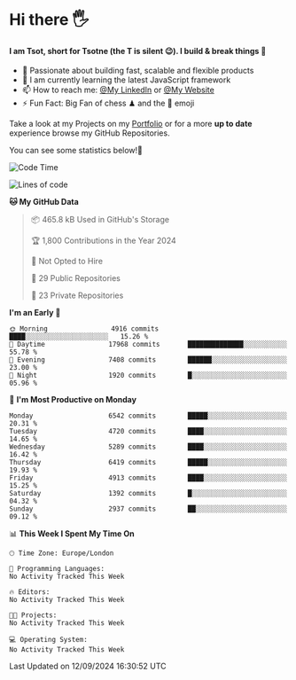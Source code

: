 # Hi there :raised_hand_with_fingers_splayed:
#### I am Tsot, short for Tsotne (the T is silent :wink:). I build & break things :space_invader:
- :telescope: Passionate about building fast, scalable and flexible products
- :seedling: I am currently learning the latest JavaScript framework 
- :mailbox: How to reach me: [@My LinkedIn](https://www.linkedin.com/in/tsotne-gvadzabia/) or [@My Website](https://tsotne.co.uk/contact)
- :zap: Fun Fact: Big Fan of chess ♟ and the 👾 emoji

Take a look at my Projects on my [Portfolio](https://tsotne.co.uk/) or for a more **up to date** experience browse my GitHub Repositories.

You can see some statistics below!:space_invader:
<!--START_SECTION:waka-->
![Code Time](http://img.shields.io/badge/Code%20Time-761%20hrs%202%20mins-blue)

![Lines of code](https://img.shields.io/badge/From%20Hello%20World%20I%27ve%20Written-12.0%20million%20lines%20of%20code-blue)

**🐱 My GitHub Data** 

> 📦 465.8 kB Used in GitHub's Storage 
 > 
> 🏆 1,800 Contributions in the Year 2024
 > 
> 🚫 Not Opted to Hire
 > 
> 📜 29 Public Repositories 
 > 
> 🔑 23 Private Repositories 
 > 
**I'm an Early 🐤** 

```text
🌞 Morning                4916 commits        ████░░░░░░░░░░░░░░░░░░░░░   15.26 % 
🌆 Daytime                17968 commits       ██████████████░░░░░░░░░░░   55.78 % 
🌃 Evening                7408 commits        ██████░░░░░░░░░░░░░░░░░░░   23.00 % 
🌙 Night                  1920 commits        █░░░░░░░░░░░░░░░░░░░░░░░░   05.96 % 
```
📅 **I'm Most Productive on Monday** 

```text
Monday                   6542 commits        █████░░░░░░░░░░░░░░░░░░░░   20.31 % 
Tuesday                  4720 commits        ████░░░░░░░░░░░░░░░░░░░░░   14.65 % 
Wednesday                5289 commits        ████░░░░░░░░░░░░░░░░░░░░░   16.42 % 
Thursday                 6419 commits        █████░░░░░░░░░░░░░░░░░░░░   19.93 % 
Friday                   4913 commits        ████░░░░░░░░░░░░░░░░░░░░░   15.25 % 
Saturday                 1392 commits        █░░░░░░░░░░░░░░░░░░░░░░░░   04.32 % 
Sunday                   2937 commits        ██░░░░░░░░░░░░░░░░░░░░░░░   09.12 % 
```


📊 **This Week I Spent My Time On** 

```text
🕑︎ Time Zone: Europe/London

💬 Programming Languages: 
No Activity Tracked This Week

🔥 Editors: 
No Activity Tracked This Week

🐱‍💻 Projects: 
No Activity Tracked This Week

💻 Operating System: 
No Activity Tracked This Week
```


 Last Updated on 12/09/2024 16:30:52 UTC
<!--END_SECTION:waka-->
